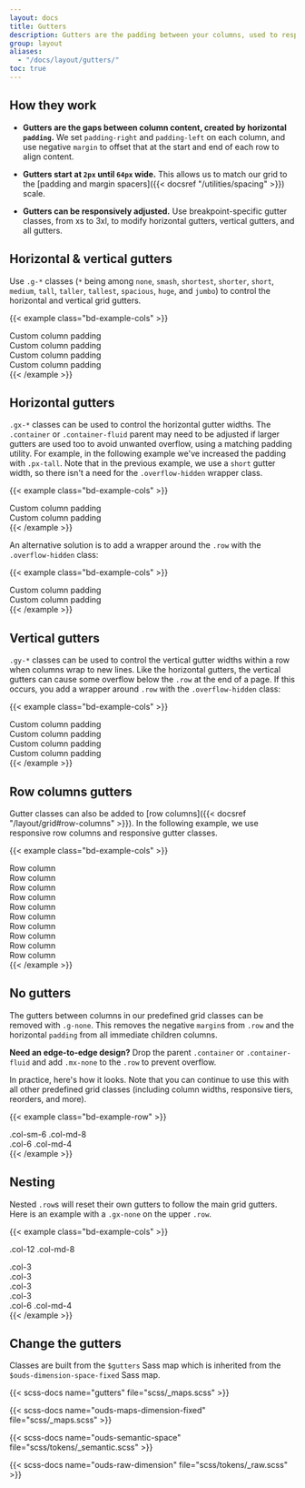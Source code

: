 ```yaml
---
layout: docs
title: Gutters
description: Gutters are the padding between your columns, used to responsively space and align content in the OUDS Web grid system.
group: layout
aliases:
  - "/docs/layout/gutters/"
toc: true
---
```


## How they work

- **Gutters are the gaps between column content, created by horizontal `padding`.** We set `padding-right` and `padding-left` on each column, and use negative `margin` to offset that at the start and end of each row to align content.

- **Gutters start at `2px` until `64px` wide.** This allows us to match our grid to the [padding and margin spacers]({{< docsref "/utilities/spacing" >}}) scale.

- **Gutters can be responsively adjusted.** Use breakpoint-specific gutter classes, from xs to 3xl, to modify horizontal gutters, vertical gutters, and all gutters.

## Horizontal & vertical gutters

Use `.g-*` classes (`*` being among `none`, `smash`, `shortest`, `shorter`, `short`, `medium`, `tall`, `taller`, `tallest`, `spacious`, `huge`, and `jumbo`) to control the horizontal and vertical grid gutters.

{{< example class="bd-example-cols" >}}
<div class="container text-center">
  <div class="row g-short">
    <div class="col-6">
      <div class="p-medium">Custom column padding</div>
    </div>
    <div class="col-6">
      <div class="p-medium">Custom column padding</div>
    </div>
    <div class="col-6">
      <div class="p-medium">Custom column padding</div>
    </div>
    <div class="col-6">
      <div class="p-medium">Custom column padding</div>
    </div>
  </div>
</div>
{{< /example >}}

## Horizontal gutters

`.gx-*` classes can be used to control the horizontal gutter widths. The `.container` or `.container-fluid` parent may need to be adjusted if larger gutters are used too to avoid unwanted overflow, using a matching padding utility. For example, in the following example we've increased the padding with `.px-tall`. Note that in the previous example, we use a `short` gutter width, so there isn't a need for the `.overflow-hidden` wrapper class.

{{< example class="bd-example-cols" >}}
<div class="container px-tall text-center">
  <div class="row gx-jumbo">
    <div class="col">
     <div class="p-medium">Custom column padding</div>
    </div>
    <div class="col">
      <div class="p-medium">Custom column padding</div>
    </div>
  </div>
</div>
{{< /example >}}

An alternative solution is to add a wrapper around the `.row` with the `.overflow-hidden` class:

{{< example class="bd-example-cols" >}}
<div class="container overflow-hidden text-center">
  <div class="row gx-jumbo">
    <div class="col">
     <div class="p-medium">Custom column padding</div>
    </div>
    <div class="col">
      <div class="p-medium">Custom column padding</div>
    </div>
  </div>
</div>
{{< /example >}}

## Vertical gutters

`.gy-*` classes can be used to control the vertical gutter widths within a row when columns wrap to new lines. Like the horizontal gutters, the vertical gutters can cause some overflow below the `.row` at the end of a page. If this occurs, you add a wrapper around `.row` with the `.overflow-hidden` class:

{{< example class="bd-example-cols" >}}
<div class="container overflow-hidden text-center">
  <div class="row gy-jumbo">
    <div class="col-6">
      <div class="p-medium">Custom column padding</div>
    </div>
    <div class="col-6">
      <div class="p-medium">Custom column padding</div>
    </div>
    <div class="col-6">
      <div class="p-medium">Custom column padding</div>
    </div>
    <div class="col-6">
      <div class="p-medium">Custom column padding</div>
    </div>
  </div>
</div>
{{< /example >}}

## Row columns gutters

Gutter classes can also be added to [row columns]({{< docsref "/layout/grid#row-columns" >}}). In the following example, we use responsive row columns and responsive gutter classes.

{{< example class="bd-example-cols" >}}
<div class="container text-center">
  <div class="row row-cols-2 row-cols-lg-5 g-short g-lg-tallest">
    <div class="col">
      <div class="p-medium">Row column</div>
    </div>
    <div class="col">
      <div class="p-medium">Row column</div>
    </div>
    <div class="col">
      <div class="p-medium">Row column</div>
    </div>
    <div class="col">
      <div class="p-medium">Row column</div>
    </div>
    <div class="col">
      <div class="p-medium">Row column</div>
    </div>
    <div class="col">
      <div class="p-medium">Row column</div>
    </div>
    <div class="col">
      <div class="p-medium">Row column</div>
    </div>
    <div class="col">
      <div class="p-medium">Row column</div>
    </div>
    <div class="col">
      <div class="p-medium">Row column</div>
    </div>
    <div class="col">
      <div class="p-medium">Row column</div>
    </div>
  </div>
</div>
{{< /example >}}

## No gutters

The gutters between columns in our predefined grid classes can be removed with `.g-none`. This removes the negative `margin`s from `.row` and the horizontal `padding` from all immediate children columns.

**Need an edge-to-edge design?** Drop the parent `.container` or `.container-fluid` and add `.mx-none` to the `.row` to prevent overflow.

In practice, here's how it looks. Note that you can continue to use this with all other predefined grid classes (including column widths, responsive tiers, reorders, and more).

{{< example class="bd-example-row" >}}
<div class="row g-none text-center">
  <div class="col-sm-6 col-md-8">.col-sm-6 .col-md-8</div>
  <div class="col-6 col-md-4">.col-6 .col-md-4</div>
</div>
{{< /example >}}

## Nesting

Nested `.row`s will reset their own gutters to follow the main grid gutters. Here is an example with a `.gx-none` on the upper `.row`.

{{< example class="bd-example-cols" >}}
<div class="row gx-none text-center">
  <div class="col-12 col-md-8">
    <div>
      <p>.col-12 .col-md-8</p>
      <div class="row">
        <div class="col-3"><div>.col-3</div></div>
        <div class="col-3"><div>.col-3</div></div>
        <div class="col-3"><div>.col-3</div></div>
        <div class="col-3"><div>.col-3</div></div>
      </div>
    </div>
  </div>
  <div class="col-6 col-md-4">
    <div>.col-6 .col-md-4</div>
  </div>
</div>
{{< /example >}}

## Change the gutters

Classes are built from the `$gutters` Sass map which is inherited from the `$ouds-dimension-space-fixed` Sass map.

{{< scss-docs name="gutters" file="scss/_maps.scss" >}}

{{< scss-docs name="ouds-maps-dimension-fixed" file="scss/_maps.scss" >}}

{{< scss-docs name="ouds-semantic-space" file="scss/tokens/_semantic.scss" >}}

{{< scss-docs name="ouds-raw-dimension" file="scss/tokens/_raw.scss" >}}
